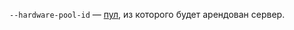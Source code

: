 `--hardware-pool-id` — [пул](../../../baremetal/concepts/servers.md#server-pools), из которого будет арендован сервер.